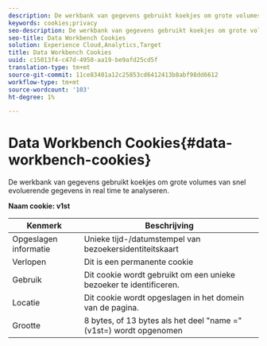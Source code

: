 ```yaml
---
description: De werkbank van gegevens gebruikt koekjes om grote volumes van snel evoluerende gegevens in real time te analyseren.
keywords: cookies;privacy
seo-description: De werkbank van gegevens gebruikt koekjes om grote volumes van snel evoluerende gegevens in real time te analyseren.
seo-title: Data Workbench Cookies
solution: Experience Cloud,Analytics,Target
title: Data Workbench Cookies
uuid: c15013f4-c47d-4950-aa19-be9afd25cd5f
translation-type: tm+mt
source-git-commit: 11ce83401a12c25853cd6412413b8abf98dd6612
workflow-type: tm+mt
source-wordcount: '103'
ht-degree: 1%

---
```



# Data Workbench Cookies{#data-workbench-cookies}

De werkbank van gegevens gebruikt koekjes om grote volumes van snel evoluerende gegevens in real time te analyseren.

**Naam cookie: v1st**

| Kenmerk | Beschrijving |
|---|---|
| Opgeslagen informatie | Unieke tijd-/datumstempel van bezoekersidentiteitskaart |
| Verlopen | Dit is een permanente cookie |
| Gebruik | Dit cookie wordt gebruikt om een unieke bezoeker te identificeren. |
| Locatie | Dit cookie wordt opgeslagen in het domein van de pagina. |
| Grootte | 8 bytes, of 13 bytes als het deel &quot;name =&quot; (v1st=) wordt opgenomen |

